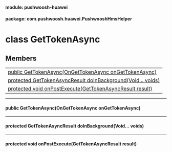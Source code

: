 
#### module: pushwoosh-huawei  

#### package: com.pushwoosh.huawei.PushwooshHmsHelper  

# <a name="heading"></a>class GetTokenAsync  

## Members  

<table>
	<tr>
		<td><a href="#1a2730cfee799c211a6862ed7bddbdddd4">public  GetTokenAsync(OnGetTokenAsync onGetTokenAsync)</a></td>
	</tr>
	<tr>
		<td><a href="#1a39332319ab0583c42cbb52ca9659435d">protected GetTokenAsyncResult doInBackground(Void... voids)</a></td>
	</tr>
	<tr>
		<td><a href="#1aeb83cb81c861b30bf9444948485e404c">protected void onPostExecute(GetTokenAsyncResult result)</a></td>
	</tr>
</table>


----------  
  

#### <a name="1a2730cfee799c211a6862ed7bddbdddd4"></a>public  GetTokenAsync(OnGetTokenAsync onGetTokenAsync)  


----------  
  

#### <a name="1a39332319ab0583c42cbb52ca9659435d"></a>protected GetTokenAsyncResult doInBackground(Void... voids)  


----------  
  

#### <a name="1aeb83cb81c861b30bf9444948485e404c"></a>protected void onPostExecute(GetTokenAsyncResult result)  
